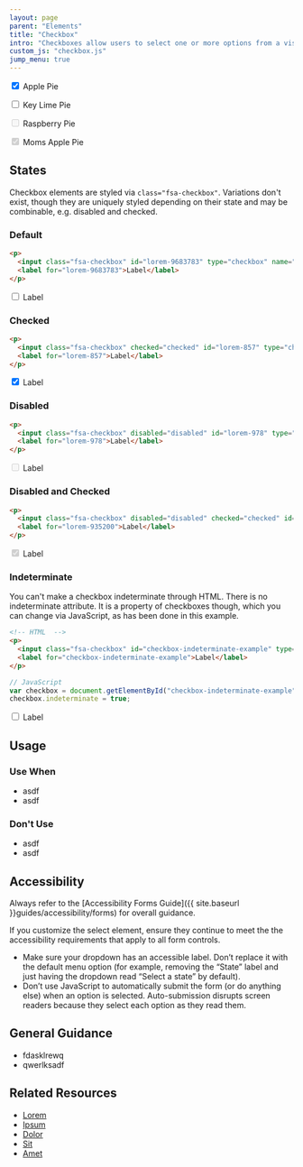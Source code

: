 ```yaml
---
layout: page
parent: "Elements"
title: "Checkbox"
intro: "Checkboxes allow users to select one or more options from a visible list."
custom_js: "checkbox.js"
jump_menu: true
---
```


<div class="pb-preview">
  <p>
    <input class="fsa-checkbox" id="apple-pie" type="checkbox" name="pies" value="apple-pie" checked="">
    <label for="apple-pie">Apple Pie</label>
  </p>
  <p>
    <input class="fsa-checkbox" id="key-lime-pie" type="checkbox" name="pies" value="key-lime-pie">
    <label for="key-lime-pie">Key Lime Pie</label>
  </p>
  <p>
    <input class="fsa-checkbox" id="raspberry-pie" type="checkbox" name="pies" disabled="">
    <label for="raspberry-pie">Raspberry Pie</label>
  </p>
  <p>
    <input class="fsa-checkbox" id="moms-apple-pie" type="checkbox" name="pies" value="moms-apple-pie" checked="checked" disabled="disabled">
    <label for="moms-apple-pie">Moms Apple Pie</label>
  </p>
</div>

## States

Checkbox elements are styled via `class="fsa-checkbox"`. Variations don't exist, though they are uniquely styled depending on their state and may be combinable, e.g. disabled and checked.

### Default

```html
<p>
  <input class="fsa-checkbox" id="lorem-9683783" type="checkbox" name="lorem-9683783" value="lorem-9683783">
  <label for="lorem-9683783">Label</label>
</p>
```
<div class="pb-preview">
  <p>
    <input class="fsa-checkbox" id="lorem-9683783" type="checkbox" name="lorem-9683783" value="lorem-9683783">
    <label for="lorem-9683783">Label</label>
  </p>
</div>

### Checked

```html
<p>
  <input class="fsa-checkbox" checked="checked" id="lorem-857" type="checkbox" name="lorem-857" value="lorem-857">
  <label for="lorem-857">Label</label>
</p>
```
<div class="pb-preview">
  <p>
    <input class="fsa-checkbox" checked="checked" id="lorem-857" type="checkbox" name="lorem-857" value="lorem-857">
    <label for="lorem-857">Label</label>
  </p>
</div>

### Disabled

```html
<p>
  <input class="fsa-checkbox" disabled="disabled" id="lorem-978" type="checkbox" name="lorem-978" value="lorem-978">
  <label for="lorem-978">Label</label>
</p>
```
<div class="pb-preview">
  <p>
    <input class="fsa-checkbox" disabled="disabled" id="lorem-978" type="checkbox" name="lorem-978" value="lorem-978">
    <label for="lorem-978">Label</label>
  </p>
</div>

### Disabled and Checked

```html
<p>
  <input class="fsa-checkbox" disabled="disabled" checked="checked" id="lorem-935200" type="checkbox" name="lorem-935200" value="lorem-935200">
  <label for="lorem-935200">Label</label>
</p>
```
<div class="pb-preview">
  <p>
    <input class="fsa-checkbox" disabled="disabled" checked="checked" id="lorem-935200" type="checkbox" name="lorem-935200" value="lorem-935200">
    <label for="lorem-935200">Label</label>
  </p>
</div>

### Indeterminate

You can't make a checkbox indeterminate through HTML. There is no indeterminate attribute. It is a property of checkboxes though, which you can change via JavaScript, as has been done in this example.

```html
<!-- HTML  -->
<p>
  <input class="fsa-checkbox" id="checkbox-indeterminate-example" type="checkbox" name="checkbox-indeterminate-example" value="checkbox-indeterminate-example">
  <label for="checkbox-indeterminate-example">Label</label>
</p>
```
```javascript
// JavaScript
var checkbox = document.getElementById("checkbox-indeterminate-example");
checkbox.indeterminate = true;
```
<div class="pb-preview">
  <p>
    <input class="fsa-checkbox" id="checkbox-indeterminate-example" type="checkbox" name="checkbox-indeterminate-example" value="checkbox-indeterminate-example">
    <label for="checkbox-indeterminate-example">Label</label>
  </p>
</div>

## Usage

### Use When

* asdf
* asdf

### Don't Use

* asdf
* asdf

## Accessibility

Always refer to the [Accessibility Forms Guide]({{ site.baseurl }}guides/accessibility/forms) for overall guidance.

If you customize the select element, ensure they continue to meet the the accessibility requirements that apply to all form controls.

* Make sure your dropdown has an accessible label. Don’t replace it with the default menu option (for example, removing the “State” label and just having the dropdown read “Select a state” by default).
* Don’t use JavaScript to automatically submit the form (or do anything else) when an option is selected. Auto-submission disrupts screen readers because they select each option as they read them.

## General Guidance

* fdasklrewq
* qwerlksadf

## Related Resources

* [Lorem](lorem)
* [Ipsum](ipsum)
* [Dolor](dolor)
* [Sit](sit)
* [Amet](amet)
